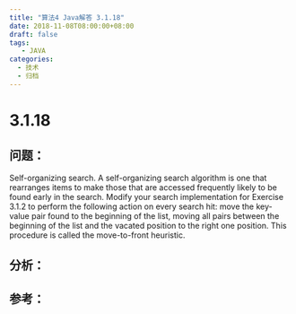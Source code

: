 ```yaml
---
title: "算法4 Java解答 3.1.18"
date: 2018-11-08T08:00:00+08:00
draft: false
tags:
   - JAVA
categories:
  - 技术
  - 归档
---
```



# 3.1.18

## 问题：

Self-organizing search. A self-organizing search algorithm is one that rearranges items to make those that are accessed frequently likely to be found early in the search. Modify your search implementation for Exercise 3.1.2 to perform the following action on every search hit: move the key-value pair found to the beginning of the list, moving all pairs between the beginning of the list and the vacated position to the right one position. This procedure is called the move-to-front heuristic.

## 分析：


## 参考：

